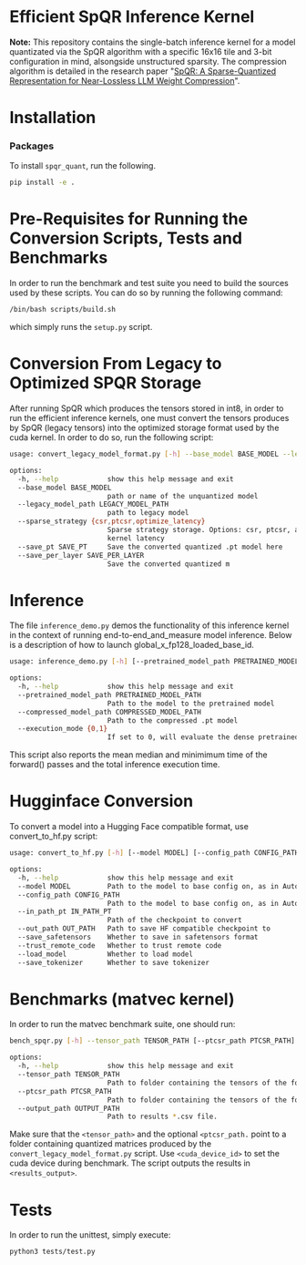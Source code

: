 # Efficient SpQR Inference Kernel 


**Note:** This repository contains the single-batch inference kernel for a model quantizated via the SpQR algorithm
with a specific 16x16 tile and 3-bit configuration in mind, alsongside unstructured sparsity.
The compression algorithm is detailed in the research paper "[SpQR: A Sparse-Quantized Representation for Near-Lossless LLM Weight Compression](https://arxiv.org/abs/2306.03078)".


# Installation

### Packages

To install `spqr_quant`, run the following.
```bash
pip install -e .
```

# Pre-Requisites for Running the Conversion Scripts, Tests and Benchmarks

In order to run the benchmark and test suite you need to build the sources used by these scripts.
You can do so by running the following command:

```bash
/bin/bash scripts/build.sh 
```

which simply runs the `setup.py` script.

# Conversion From Legacy to Optimized SPQR Storage

After running SpQR which produces the tensors stored in int8, in order to run the efficient inference kernels, 
one must convert the tensors produces by SpQR (legacy tensors) into the optimized storage format used by 
the cuda kernel. In order to do so, run the following script:

```bash
usage: convert_legacy_model_format.py [-h] --base_model BASE_MODEL --legacy_model_path LEGACY_MODEL_PATH [--sparse_strategy {csr,ptcsr,optimize_latency}] [--save_pt SAVE_PT] [--save_per_layer SAVE_PER_LAYER]

options:
  -h, --help            show this help message and exit
  --base_model BASE_MODEL
                        path or name of the unquantized model
  --legacy_model_path LEGACY_MODEL_PATH
                        path to legacy model
  --sparse_strategy {csr,ptcsr,optimize_latency}
                        Sparse strategy storage. Options: csr, ptcsr, auto. CSR - Compressed Sparse Rows PTCSR - Alternative storage format optimize_latency - Use the current GPU to determine the optimal storage format to reduce
                        kernel latency
  --save_pt SAVE_PT     Save the converted quantized .pt model here
  --save_per_layer SAVE_PER_LAYER
                        Save the converted quantized m
```


# Inference

The file `inference_demo.py`  demos the functionality of this inference kernel in the context of
running end-to-end_and_measure model inference. Below is a description of how to launch global_x_fp128_loaded_base_id.

```bash
usage: inference_demo.py [-h] [--pretrained_model_path PRETRAINED_MODEL_PATH] [--compressed_model_path COMPRESSED_MODEL_PATH] --execution_mode {0,1}

options:
  -h, --help            show this help message and exit
  --pretrained_model_path PRETRAINED_MODEL_PATH
                        Path to the model to the pretrained model
  --compressed_model_path COMPRESSED_MODEL_PATH
                        Path to the compressed .pt model
  --execution_mode {0,1}
                        If set to 0, will evaluate the dense pretrained model. If set to 1, will evaluate the spqr-quantized model
```

This script also reports the mean median and minimimum time of the forward() passes and the total inference execution time.


# Hugginface Conversion

To convert a model into a Hugging Face compatible format, use convert_to_hf.py script:

```bash
usage: convert_to_hf.py [-h] [--model MODEL] [--config_path CONFIG_PATH] [--in_path_pt IN_PATH_PT] [--out_path OUT_PATH] [--save_safetensors] [--trust_remote_code] [--load_model] [--save_tokenizer]

options:
  -h, --help            show this help message and exit
  --model MODEL         Path to the model to base config on, as in AutoConfig.from_pretrained()
  --config_path CONFIG_PATH
                        Path to the model to base config on, as in AutoConfig.from_pretrained()
  --in_path_pt IN_PATH_PT
                        Path of the checkpoint to convert
  --out_path OUT_PATH   Path to save HF compatible checkpoint to
  --save_safetensors    Whether to save in safetensors format
  --trust_remote_code   Whether to trust remote code
  --load_model          Whether to load model
  --save_tokenizer      Whether to save tokenizer
```

# Benchmarks (matvec kernel)

In order to run the matvec benchmark suite, one should run:

```bash 
bench_spqr.py [-h] --tensor_path TENSOR_PATH [--ptcsr_path PTCSR_PATH] [--output_path OUTPUT_PATH]

options:
  -h, --help            show this help message and exit
  --tensor_path TENSOR_PATH
                        Path to folder containing the tensors of the formmodel_path/ 0/ tensor0 tensor1
  --ptcsr_path PTCSR_PATH
                        Path to folder containing the tensors of the formmodel_path/ 0/ tensor0 tensor1
  --output_path OUTPUT_PATH
                        Path to results *.csv file.

```

Make sure that the `<tensor_path>` and the optional `<ptcsr_path.` point to a folder containing quantized matrices produced by the `convert_legacy_model_format.py` script.
Use `<cuda_device_id>` to set the cuda device during benchmark. The script outputs the results in `<results_output>`.

# Tests

In order to run the unittest, simply execute:

```bash
python3 tests/test.py
```

